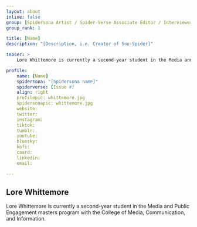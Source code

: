 ```yaml
---
layout: about
inline: false
group: [Spidersona Artist / Spider-Verse Associate Editor / Interviewer]
group_rank: 1

title: [Name]
description: "[Description, i.e. Creator of Sun-Spider]"

teaser: >
    Lore Whittemore is currently a second-year student in the Media and Public Engagement masters program with the College of Media, Communication, and Information. 

profile: 
    name: [Name]
    spidersona: "[Spidersona name]"
    spiderverse: [Issue #]
    align: right
    profilepic: whittemore.jpg
    spidersonapic: whittemore.jpg
    website: 
    twitter: 
    instagram: 
    tiktok: 
    tumblr: 
    youtube: 
    bluesky: 
    kofi: 
    caard: 
    linkedin: 
    email: 

---
```


## Lore Whittemore

Lore Whittemore is currently a second-year student in the Media and Public Engagement masters program with the College of Media, Communication, and Information.

